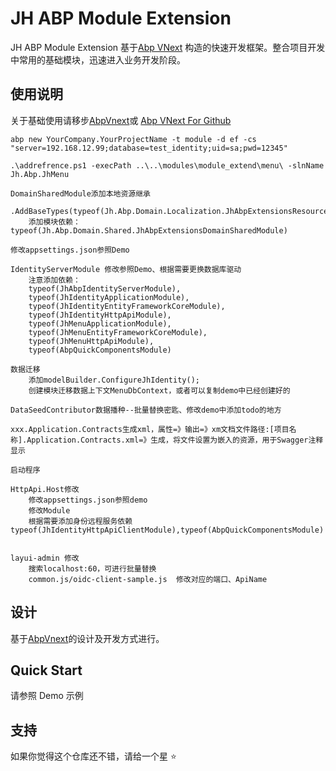 # JH ABP Module Extension

JH ABP Module Extension 基于[Abp VNext](https://docs.abp.io) 构造的快速开发框架。整合项目开发中常用的基础模块，迅速进入业务开发阶段。

## 使用说明

关于基础使用请移步[AbpVnext](https://docs.abp.io/)或 [Abp VNext For Github](https://github.com/abpframework/abp)

```Use Steps
abp new YourCompany.YourProjectName -t module -d ef -cs "server=192.168.12.99;database=test_identity;uid=sa;pwd=12345"

.\addrefrence.ps1 -execPath ..\..\modules\module_extend\menu\ -slnName Jh.Abp.JhMenu

DomainSharedModule添加本地资源继承
    .AddBaseTypes(typeof(Jh.Abp.Domain.Localization.JhAbpExtensionsResource))
    添加模块依赖：typeof(Jh.Abp.Domain.Shared.JhAbpExtensionsDomainSharedModule)

修改appsettings.json参照Demo

IdentityServerModule 修改参照Demo、根据需要更换数据库驱动
    注意添加依赖：
    typeof(JhAbpIdentityServerModule),
    typeof(JhIdentityApplicationModule),
    typeof(JhIdentityEntityFrameworkCoreModule),
    typeof(JhIdentityHttpApiModule),
    typeof(JhMenuApplicationModule),
    typeof(JhMenuEntityFrameworkCoreModule),
    typeof(JhMenuHttpApiModule),
    typeof(AbpQuickComponentsModule)

数据迁移
    添加modelBuilder.ConfigureJhIdentity();
    创建模块迁移数据上下文MenuDbContext，或者可以复制demo中已经创建好的

DataSeedContributor数据播种--批量替换密匙、修改demo中添加todo的地方

xxx.Application.Contracts生成xml，属性=》输出=》xm文档文件路径:[项目名称].Application.Contracts.xml=》生成，将文件设置为嵌入的资源，用于Swagger注释显示

启动程序

HttpApi.Host修改
    修改appsettings.json参照demo
    修改Module
    根据需要添加身份远程服务依赖typeof(JhIdentityHttpApiClientModule),typeof(AbpQuickComponentsModule)


layui-admin 修改
    搜索localhost:60，可进行批量替换
    common.js/oidc-client-sample.js  修改对应的端口、ApiName

```

## 设计

基于[AbpVnext](https://docs.abp.io/)的设计及开发方式进行。

## Quick Start

请参照 Demo 示例

## 支持

如果你觉得这个仓库还不错，请给一个星 :star:
